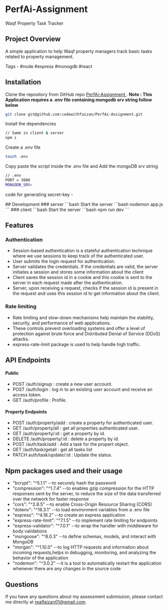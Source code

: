 # PerfAi-Assignment
Waqf Property Task Tracker

## Project Overview

A simple application to help Waqf property managers track basic tasks
related to property management.

<i>Tags - </i> #node #express #monogdb #react

## 

## Installation

Clone the repository from GitHub repo <a href="https://github.com/codewithfaizan/PerfAi-Assignment"> PerfAi-Assignment </a>. <b> Note : This Application requires a .env file containing mongodb srv string follow below </b>

```bash
git clone git@github.com:codewithfaizan/PerfAi-Assignment.git
```
Install the dependencies
```bash
// Same in client & server
npm i 
```
Create a .env file
```bash
touch .env
```
Copy paste the script inside the .env file and Add the mongoDB srv string

```bash
// .env
PORT = 3000
MONGODB_SRV=
```
<p>code for generating secret-key - </p>
## Development
### server
```bash
Start the server
```bash
nodemon app.js
```
### client
```bash
Start the server
```bash
npm run dev
```


## Features
### Authentication
- Session-based authentication is a stateful authentication technique where we use sessions to keep track of the authenticated user.
- User submits the login request for authentication.
- Server validates the credentials. If the credentials are valid, the server initiates a session and stores some information about the client
- Client saves the session id in a cookie and this cookie is sent to the server in each request made after the authentication.
- Server, upon receiving a request, checks if the session id is present in the request and uses this session id to get information about the client.

### Rate limiting
- Rate limiting and slow-down mechanisms help maintain the stability, security, and performance of web applications.
- These controls prevent overloading systems and offer a level of protection against brute force and Distributed Denial of Service (DDoS) attacks.
- express-rate-limit package is used to help handle high traffic.


## API Endpoints 
<h4>Public</h4>

<ul> 
<li>POST /auth/signup   : create a new user account.</li>
<li>POST /auth/login    : log in to an existing user account and receive an access token.</li>
<li>GET /auth/profile  : Profile. </li>
</ul>
<h4>Property  Endpoints</h4>
<ul>
<li>POST /auth/property/add    : create a property for authenticated user.</li>
<li>GET /auth/property/all     : get all properties authenticated user.</li>
<li>GET /auth/property/:id     : get a property by id.</li>
<li>DELETE /auth/property/:id  : delete a property by id.</li>

  
<li>POST /auth/task/add        : Add a task for the propert object.</li>
<li>GET /auth/task/getall      : get all tasks list</li>
<li>PATCH auth/task/update/:id : Update the status.</li>
</ul>

## Npm packages used and their usage
- "bcrypt": "^5.1.1" --to securely hash the password
- "compression": "^1.7.4" --to enables gzip compression for the HTTP responses sent by the server, to reduce the size of the data transferred over the network for faster response
- "cors": "^2.8.5" --to enable Cross-Origin Resource Sharing (CORS)
- "dotenv": "^16.3.1" --to load environment variables from a .env file 
- "express": "^4.18.2" --to create an express application
- "express-rate-limit": "^7.1.5" --to implement rate limiting for endpoints
- "express-validator": "^7.0.1" --to wrap the handler with middleware for body validations
- "mongoose": "^8.0.3" --to define schemas, models, and interact with MongoDB 
- "morgan": "^1.10.0" --to log HTTP requests and information about incoming requests,helps in debugging, monitoring, and analyzing the behavior of the application
- "nodemon": "^3.0.2" --it is a tool to automatically restart the application whenever there are any changes in the source code


## Questions
If you have any questions about my assessment submission, please contact me directly at <a mailto="realfaizan01@gmail.com"> realfaizan01@gmail.com</a>.
